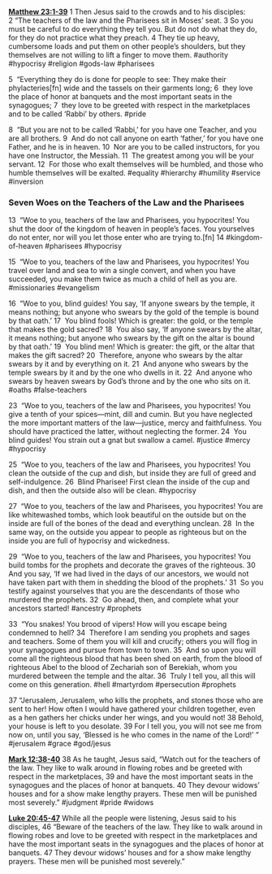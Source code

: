 **[Matthew 23:1-39](http://www.blueletterbible.org/search/preSearch.cfm?Criteria=Matthew+23.1-36&t=NIV)**
1 Then Jesus said to the crowds and to his disciples: 2 “The teachers of the law and the Pharisees sit in Moses’ seat. 3 So you must be careful to do everything they tell you. But do not do what they do, for they do not practice what they preach. 4 They tie up heavy, cumbersome loads and put them on other people’s shoulders, but they themselves are not willing to lift a finger to move them. #authority #hypocrisy #religion #gods-law #pharisees 

5  “Everything they do is done for people to see: They make their phylacteries[fn] wide and the tassels on their garments long; 6  they love the place of honor at banquets and the most important seats in the synagogues; 7  they love to be greeted with respect in the marketplaces and to be called ‘Rabbi’ by others. #pride

8  “But you are not to be called ‘Rabbi,’ for you have one Teacher, and you are all brothers. 9  And do not call anyone on earth ‘father,’ for you have one Father, and he is in heaven. 10  Nor are you to be called instructors, for you have one Instructor, the Messiah. 11  The greatest among you will be your servant. 12  For those who exalt themselves will be humbled, and those who humble themselves will be exalted. #equality #hierarchy #humility #service #inversion

### Seven Woes on the Teachers of the Law and the Pharisees

13  “Woe to you, teachers of the law and Pharisees, you hypocrites! You shut the door of the kingdom of heaven in people’s faces. You yourselves do not enter, nor will you let those enter who are trying to.[fn] 14 #kingdom-of-heaven #pharisees #hypocrisy 

15  “Woe to you, teachers of the law and Pharisees, you hypocrites! You travel over land and sea to win a single convert, and when you have succeeded, you make them twice as much a child of hell as you are. #missionaries #evangelism 

16  “Woe to you, blind guides! You say, ‘If anyone swears by the temple, it means nothing; but anyone who swears by the gold of the temple is bound by that oath.’ 17  You blind fools! Which is greater: the gold, or the temple that makes the gold sacred? 18  You also say, ‘If anyone swears by the altar, it means nothing; but anyone who swears by the gift on the altar is bound by that oath.’ 19  You blind men! Which is greater: the gift, or the altar that makes the gift sacred? 20  Therefore, anyone who swears by the altar swears by it and by everything on it. 21  And anyone who swears by the temple swears by it and by the one who dwells in it. 22  And anyone who swears by heaven swears by God’s throne and by the one who sits on it. #oaths #false-teachers 

23  “Woe to you, teachers of the law and Pharisees, you hypocrites! You give a tenth of your spices—mint, dill and cumin. But you have neglected the more important matters of the law—justice, mercy and faithfulness. You should have practiced the latter, without neglecting the former. 24  You blind guides! You strain out a gnat but swallow a camel. #justice #mercy #hypocrisy 

25  “Woe to you, teachers of the law and Pharisees, you hypocrites! You clean the outside of the cup and dish, but inside they are full of greed and self-indulgence. 26  Blind Pharisee! First clean the inside of the cup and dish, and then the outside also will be clean. #hypocrisy 

27  “Woe to you, teachers of the law and Pharisees, you hypocrites! You are like whitewashed tombs, which look beautiful on the outside but on the inside are full of the bones of the dead and everything unclean. 28  In the same way, on the outside you appear to people as righteous but on the inside you are full of hypocrisy and wickedness.

29  “Woe to you, teachers of the law and Pharisees, you hypocrites! You build tombs for the prophets and decorate the graves of the righteous. 30  And you say, ‘If we had lived in the days of our ancestors, we would not have taken part with them in shedding the blood of the prophets.’ 31  So you testify against yourselves that you are the descendants of those who murdered the prophets. 32  Go ahead, then, and complete what your ancestors started! #ancestry #prophets

33  “You snakes! You brood of vipers! How will you escape being condemned to hell? 34  Therefore I am sending you prophets and sages and teachers. Some of them you will kill and crucify; others you will flog in your synagogues and pursue from town to town. 35  And so upon you will come all the righteous blood that has been shed on earth, from the blood of righteous Abel to the blood of Zechariah son of Berekiah, whom you murdered between the temple and the altar. 36  Truly I tell you, all this will come on this generation. #hell #martyrdom #persecution #prophets 

37 “Jerusalem, Jerusalem, who kills the prophets, and stones those who are sent to her! How often I would have gathered your children together, even as a hen gathers her chicks under her wings, and you would not! 38 Behold, your house is left to you desolate. 39 For I tell you, you will not see me from now on, until you say, ‘Blessed is he who comes in the name of the Lord!’ ” #jerusalem #grace #god/jesus 

**[Mark 12:38-40](http://www.blueletterbible.org/search/preSearch.cfm?Criteria=Mark+12.38-40&t=NIV)**
38 As he taught, Jesus said, “Watch out for the teachers of the law. They like to walk around in flowing robes and be greeted with respect in the marketplaces, 39 and have the most important seats in the synagogues and the places of honor at banquets. 40 They devour widows’ houses and for a show make lengthy prayers. These men will be punished most severely.” #judgment #pride #widows 

**[Luke 20:45-47](http://www.blueletterbible.org/search/preSearch.cfm?Criteria=Luke+20.45-47&t=NIV)**
While all the people were listening, Jesus said to his disciples, 46 “Beware of the teachers of the law. They like to walk around in flowing robes and love to be greeted with respect in the marketplaces and have the most important seats in the synagogues and the places of honor at banquets. 47 They devour widows’ houses and for a show make lengthy prayers. These men will be punished most severely.”